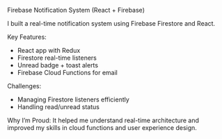 Firebase Notification System (React + Firebase)

I built a real-time notification system using Firebase Firestore and React.

Key Features:
- React app with Redux
- Firestore real-time listeners
- Unread badge + toast alerts
- Firebase Cloud Functions for email

Challenges:
- Managing Firestore listeners efficiently
- Handling read/unread status

Why I’m Proud:
It helped me understand real-time architecture and improved my skills in cloud functions and user experience design.
